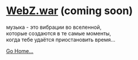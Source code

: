 # [WebZ.war](http://music.disasterpeace.com/album/the-floor-is-jelly-ost) (coming soon)

музыка - это вибрации во вселенной,  
которые создаются в те самые моменты,  
когда тебе удаётся приостановить время...

[Go Home...](/)
